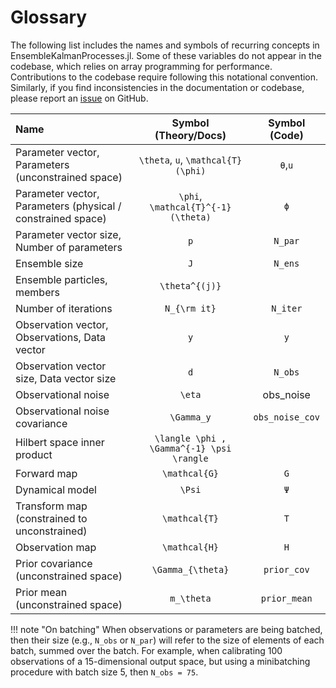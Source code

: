 # Glossary

The following list includes the names and symbols of recurring concepts in
EnsembleKalmanProcesses.jl. Some of these variables do not appear in the codebase,
which relies on array programming for performance.  Contributions to the codebase
require following this notational convention. Similarly, if you find inconsistencies
in the documentation or codebase, please report an [issue](https://github.com/CliMA/EnsembleKalmanProcesses.jl/issues)
on GitHub.

| Name        | Symbol (Theory/Docs) | Symbol (Code)    |
| :---        |    :----:            |    :----:     |
| Parameter vector, Parameters (unconstrained space) | ``\theta``, ``u``, ``\mathcal{T}(\phi)``  | `θ`,`u` |
| Parameter vector, Parameters (physical / constrained space) | ``\phi``, ``\mathcal{T}^{-1}(\theta)``  | `ϕ`|
| Parameter vector size, Number of parameters  | ``p``  | `N_par` |
| Ensemble size  | ``J``  | `N_ens` |
| Ensemble particles, members  | ``\theta^{(j)}``  | |
| Number of iterations  | ``N_{\rm it}``  | `N_iter` |
| Observation vector, Observations, Data vector  | ``y``  | `y` |
| Observation vector size, Data vector size  | ``d``  | `N_obs` |
| Observational noise | ``\eta``  | obs_noise |
| Observational noise covariance | ``\Gamma_y``  | `obs_noise_cov` |
| Hilbert space inner product | ``\langle \phi , \Gamma^{-1} \psi \rangle`` | |
| Forward map | ``\mathcal{G}``  | `G` |
| Dynamical model | ``\Psi``  | `Ψ` |
| Transform map (constrained to unconstrained) | ``\mathcal{T}``  | `T` |
| Observation map | ``\mathcal{H}``  | `H` |
| Prior covariance (unconstrained space) | ``\Gamma_{\theta}``  | `prior_cov` |
| Prior mean (unconstrained space) | ``m_\theta``  | `prior_mean` |

!!! note "On batching"
    When observations or parameters are being batched, then their size (e.g., `N_obs` or `N_par`) will refer to the size of elements of each batch, summed over the batch. For example, when calibrating 100 observations of a 15-dimensional output space, but using a minibatching procedure with batch size 5, then `N_obs = 75`.